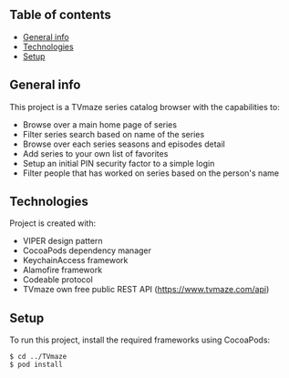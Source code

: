 ## Table of contents
* [General info](#general-info)
* [Technologies](#technologies)
* [Setup](#setup)

## General info
This project is a TVmaze series catalog browser with the capabilities to:
- Browse over a main home page of series
- Filter series search based on name of the series
- Browse over each series seasons and episodes detail
- Add series to your own list of favorites
- Setup an initial PIN security factor to a simple login
- Filter people that has worked on series based on the person's name
	
## Technologies
Project is created with:
* VIPER design pattern
* CocoaPods dependency manager
* KeychainAccess framework
* Alamofire framework
* Codeable protocol
* TVmaze own free public REST API (https://www.tvmaze.com/api)
	
## Setup
To run this project, install the required frameworks using CocoaPods:

```
$ cd ../TVmaze
$ pod install
```